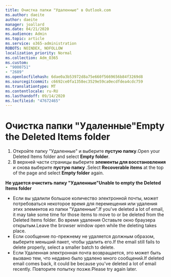 ```yaml
---
title: Очистка папки "Удаленные" в Outlook.com
ms.author: daeite
author: daeite
manager: joallard
ms.date: 04/21/2020
ms.audience: Admin
ms.topic: article
ms.service: o365-administration
ROBOTS: NOINDEX, NOFOLLOW
localization_priority: Normal
ms.collection: Adm_O365
ms.custom:
- "9000751"
- "2689"
ms.openlocfilehash: 6dae0a3b53972d8a75e660f5669656b84f3269d8
ms.sourcegitcommit: c6692ce0fa1358ec3529e59ca0ecdfdea4cdc759
ms.translationtype: MT
ms.contentlocale: ru-RU
ms.lasthandoff: 09/14/2020
ms.locfileid: "47672465"
---
```

# <a name="empty-the-deleted-items-folder"></a><span data-ttu-id="a5c48-102">Очистка папки "Удаленные"</span><span class="sxs-lookup"><span data-stu-id="a5c48-102">Empty the Deleted Items folder</span></span>

1. <span data-ttu-id="a5c48-103">Откройте папку "Удаленные" и выберите **пустую папку**.</span><span class="sxs-lookup"><span data-stu-id="a5c48-103">Open your Deleted Items folder and select **Empty folder**.</span></span>
2. <span data-ttu-id="a5c48-104">В верхней части страницы выберите **элементы для восстановления** и снова выберите **пустую папку** .</span><span class="sxs-lookup"><span data-stu-id="a5c48-104">Select **Recoverable items** at the top of the page and select **Empty folder** again.</span></span>

<span data-ttu-id="a5c48-105">**Не удается очистить папку "Удаленные"**</span><span class="sxs-lookup"><span data-stu-id="a5c48-105">**Unable to empty the Deleted Items folder**</span></span>

- <span data-ttu-id="a5c48-106">Если вы удалили большое количество электронной почты, может потребоваться некоторое время для перемещения или удаления этих элементов из папки "Удаленные".</span><span class="sxs-lookup"><span data-stu-id="a5c48-106">If you've deleted a lot of email, it may take some time for those items to move to or be deleted from the Deleted Items folder.</span></span> <span data-ttu-id="a5c48-107">Во время удаления Оставьте окно браузера открытым.</span><span class="sxs-lookup"><span data-stu-id="a5c48-107">Leave the browser window open while the deleting takes place.</span></span>
- <span data-ttu-id="a5c48-108">Если сообщение по-прежнему не удаляется должным образом, выберите меньший пакет, чтобы удалить его.</span><span class="sxs-lookup"><span data-stu-id="a5c48-108">If the email still fails to delete properly, select a smaller batch to delete.</span></span>
- <span data-ttu-id="a5c48-109">Если Удаленная электронная почта возвращается, это может быть вызвано тем, что недавно было удалено много сообщений.</span><span class="sxs-lookup"><span data-stu-id="a5c48-109">If deleted email comes back, it could be because you've deleted a lot of email recently.</span></span> <span data-ttu-id="a5c48-110">Повторите попытку позже.</span><span class="sxs-lookup"><span data-stu-id="a5c48-110">Please try again later.</span></span>